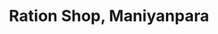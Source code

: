 ---
title: "Ration Shop, Maniyanpara"
url: /maniyampara/ration-shop-maniyanpara/
shop: Lebensmittel
---